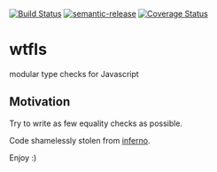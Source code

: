 [![Build Status](https://travis-ci.org/geclos/is.svg?branch=master)](https://travis-ci.org/geclos/is) [![semantic-release](https://img.shields.io/badge/%20%20%F0%9F%93%A6%F0%9F%9A%80-semantic--release-e10079.svg)](https://github.com/semantic-release/semantic-release) [![Coverage Status](https://coveralls.io/repos/github/geclos/is/badge.svg?branch=master)](https://coveralls.io/github/geclos/is?branch=master)

# wtfIs

modular type checks for Javascript

## Motivation
Try to write as few equality checks as possible.

Code shamelessly stolen from [inferno](https://github.com/trueadm/inferno).

Enjoy :)
